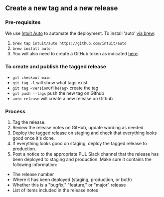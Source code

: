 ## Create a new tag and a new release

### Pre-requisites
We use [Intuit Auto](https://intuit.github.io/auto/) to automate the deployment. To install 'auto' [via brew](https://intuit.github.io/auto/docs/configuration/non-npm):

1. `brew tap intuit/auto https://github.com/intuit/auto`
1. `brew install auto`
1. You will also need to create a GitHub token as indicated [here](https://intuit.github.io/auto/docs/configuration/non-npm#configuration).

### To create and publish the tagged release
* `git checkout main`
* `git tag -l` will show what tags exist
* `git tag <versionOfTheTag>` create the tag
* `git push --tags` push the new tag on Github
* `auto release` will create a new release on Github

### Process
1. Tag the release.
1. Review the release notes on GitHub, update wording as needed.
1. Deploy the tagged release on staging and check that everything looks good once it's done.
1. If everything looks good on staging, deploy the tagged release to production.
1. Post a notice to the appropriate PUL Slack channel that the release has been deployed to staging and production.  Make sure it contains the following information:
  - The release number
  - Where it has been deployed (staging, production, or both)
  - Whether this is a "bugfix," "feature," or "major" release
  - List of items included in the release notes
